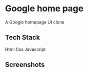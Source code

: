 
# Google home page

A Google homepage UI clone

## Tech Stack

Html Css Javascript

  
## Screenshots

<p align="center" >
 
</p>

  
